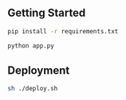 ## Getting Started

```bash
pip install -r requirements.txt
```

```bash
python app.py
```

## Deployment

```bash
sh ./deploy.sh
```

